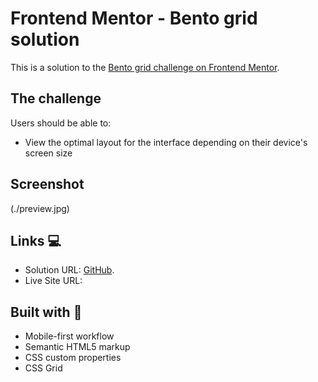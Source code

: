 # Frontend Mentor - Bento grid solution

This is a solution to the [Bento grid challenge on Frontend Mentor](https://www.frontendmentor.io/challenges/bento-grid-RMydElrlOj).

## The challenge

Users should be able to:

- View the optimal layout for the interface depending on their device's screen size

## Screenshot

(./preview.jpg)

## Links 💻

- Solution URL: [GitHub](https://github.com/anabelena/bento-grid-main).
- Live Site URL:

## Built with 🚀

- Mobile-first workflow
- Semantic HTML5 markup
- CSS custom properties
- CSS Grid
